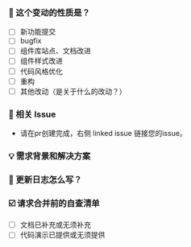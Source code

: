 <!--
首先，非常感谢你的贡献！😄

1、确保您已经读了 README.md，当前是从 master 或者 v1-master 拉取的分支。
2、请自己 merge 代码到 develop 或者 v1-develop 分支，通知维护者发布测试版本。
3、测试通过，请提交 pr 至 master 或者 v1-master 分支，在维护者审核通过后合并，发布正式版本。
4、测试不通过，在自己分支继续就行修复，重复2的过程。
请确保填写以下 pull request 的信息，谢谢！~

-->

### 🤔 这个变动的性质是？

-   [ ] 新功能提交
-   [ ] bugfix
-   [ ] 组件库站点、文档改进
-   [ ] 组件样式改进
-   [ ] 代码风格优化
-   [ ] 重构
-   [ ] 其他改动（是关于什么的改动？）

### 🔗 相关 Issue
- 请在pr创建完成，右侧 linked issue 链接您的issue。

### 💡 需求背景和解决方案

<!--
1. 要解决的具体问题。
2. 列出最终的 API 实现和用法。
3. 涉及UI/交互变动需要有截图或 GIF。
-->

### 📝 更新日志怎么写？

<!--
> 从用户角度描述具体变化，以及可能的 breaking change 和其他风险？
-->

### ☑️ 请求合并前的自查清单

-   [ ] 文档已补充或无须补充
-   [ ] 代码演示已提供或无须提供
